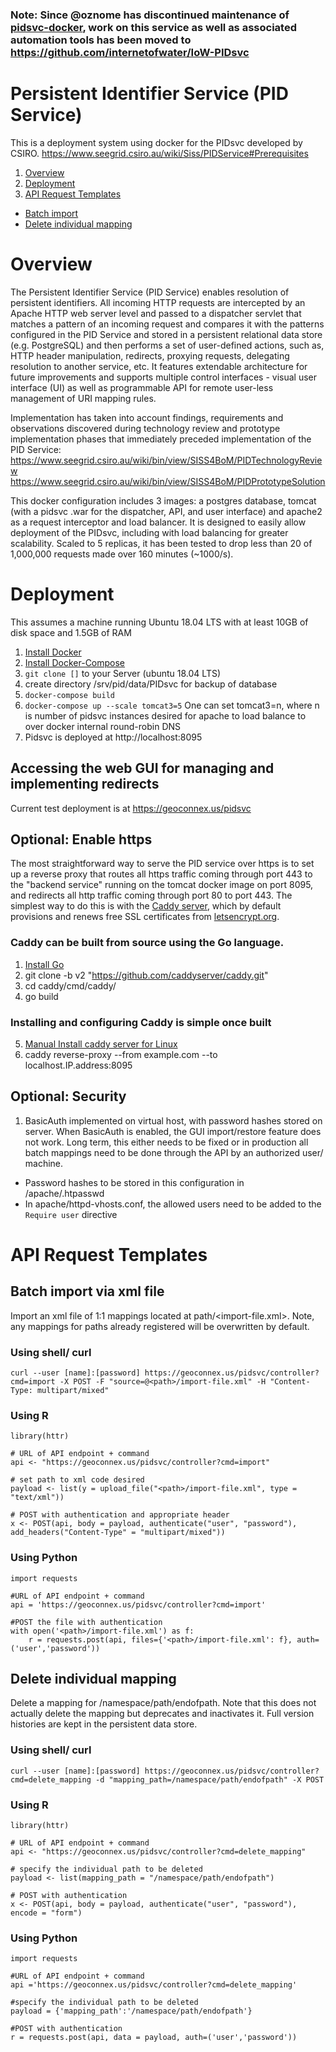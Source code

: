 ### Note: Since @oznome has discontinued maintenance of [pidsvc-docker](https://github.com/oznome/pidsvc-docker), work on this service as well as associated automation tools has been moved to https://github.com/internetofwater/IoW-PIDsvc

# Persistent Identifier Service (PID Service)
This is a deployment system using docker for the PIDsvc developed by CSIRO. https://www.seegrid.csiro.au/wiki/Siss/PIDService#Prerequisites

1. [Overview](#overview)
2. [Deployment](#deployment)
3. [API Request Templates](#api-request-templates)
* [Batch import](#batch-import-via-xml-file) 
* [Delete individual mapping](#delete-individual-mapping) 

# Overview
The Persistent Identifier Service (PID Service) enables resolution of persistent identifiers. All incoming HTTP requests are intercepted by an Apache HTTP web server level and passed to a dispatcher servlet that matches a pattern of an incoming request and compares it with the patterns configured in the PID Service and stored in a persistent relational data store (e.g. PostgreSQL) and then performs a set of user-defined actions, such as, HTTP header manipulation, redirects, proxying requests, delegating resolution to another service, etc. It features extendable architecture for future improvements and supports multiple control interfaces - visual user interface (UI) as well as programmable API for remote user-less management of URI mapping rules.

Implementation has taken into account findings, requirements and observations discovered during technology review and prototype implementation phases that immediately preceded implementation of the PID Service:
https://www.seegrid.csiro.au/wiki/bin/view/SISS4BoM/PIDTechnologyReview
https://www.seegrid.csiro.au/wiki/bin/view/SISS4BoM/PIDPrototypeSolution

This docker configuration includes 3 images: a postgres database, tomcat (with a pidsvc .war for the dispatcher, API, and user interface) and apache2 as a request interceptor and load balancer. It is designed to easily allow deployment of the PIDsvc, including with load balancing for greater scalability. Scaled to 5 replicas, it has been tested to drop less than 20 of 1,000,000 requests made over 160 minutes (~1000/s).


# Deployment
This assumes a machine running Ubuntu 18.04 LTS with at least 10GB of disk space and 1.5GB of RAM

1. [Install Docker](https://docs.docker.com/install/linux/docker-ce/ubuntu/)
2. [Install Docker-Compose](https://docs.docker.com/compose/install/)
3. ```git clone []``` to your Server (ubuntu 18.04 LTS)
4. create directory /srv/pid/data/PIDsvc for backup of database
4. ```docker-compose build```
5. ```docker-compose up --scale tomcat3=5``` One can set tomcat3=n, where n is number of pidsvc instances desired for apache to load balance to over docker internal round-robin DNS
6. Pidsvc is deployed at http://localhost:8095

## Accessing the web GUI for managing and implementing redirects
Current test deployment is at https://geoconnex.us/pidsvc


## Optional: Enable https

The most straightforward way to serve the PID service over https is to set up a reverse proxy that routes all https traffic coming through port 443 to the "backend service" running on the tomcat docker image on port 8095, and redirects all http traffic coming through port 80 to port 443. The simplest way to do this is with the [Caddy server](https://caddyserver.com/docs/), which by default provisions and renews free SSL certificates from [letsencrypt.org](https://letsencrypt.org).

### Caddy can be built from source using the Go language.

1. [Install Go](https://golang.org/doc/install)
2. git clone -b v2 "https://github.com/caddyserver/caddy.git"
3. cd caddy/cmd/caddy/
4. go build

### Installing and configuring Caddy is simple once built
5. [Manual Install caddy server for Linux](https://caddyserver.com/docs/install)
6. caddy reverse-proxy --from example.com --to localhost.IP.address:8095

## Optional: Security
1. BasicAuth implemented on virtual host, with password hashes stored on server. When BasicAuth is enabled, the GUI import/restore feature does not work. Long term, this either needs to be fixed or in production all batch mappings need to be done through the API by an authorized user/ machine.
  * Password hashes to be stored in this configuration in /apache/.htpasswd
  * In apache/httpd-vhosts.conf, the allowed users need to be added to the ```Require user``` directive

# API Request Templates

## Batch import via xml file
Import an xml file of 1:1 mappings located at path/<import-file.xml>. Note, any mappings for paths already registered will be overwritten by default.

### Using shell/ curl
```
curl --user [name]:[password] https://geoconnex.us/pidsvc/controller?cmd=import -X POST -F "source=@<path>/import-file.xml" -H "Content-Type: multipart/mixed" 
```

### Using R
```
library(httr)

# URL of API endpoint + command
api <- "https://geoconnex.us/pidsvc/controller?cmd=import"

# set path to xml code desired
payload <- list(y = upload_file("<path>/import-file.xml", type = "text/xml"))

# POST with authentication and appropriate header
x <- POST(api, body = payload, authenticate("user", "password"), add_headers("Content-Type" = "multipart/mixed"))
```

### Using Python
```
import requests

#URL of API endpoint + command
api = 'https://geoconnex.us/pidsvc/controller?cmd=import'

#POST the file with authentication
with open('<path>/import-file.xml') as f:
    r = requests.post(api, files={'<path>/import-file.xml': f}, auth=('user','password'))

```


## Delete individual mapping
Delete a mapping for /namespace/path/endofpath. Note that this does not actually delete the mapping but deprecates and inactivates it. Full version histories are kept in the persistent data store.

### Using shell/ curl
```
curl --user [name]:[password] https://geoconnex.us/pidsvc/controller?cmd=delete_mapping -d "mapping_path=/namespace/path/endofpath" -X POST
```

### Using R
```
library(httr)

# URL of API endpoint + command
api <- "https://geoconnex.us/pidsvc/controller?cmd=delete_mapping"

# specify the individual path to be deleted
payload <- list(mapping_path = "/namespace/path/endofpath")

# POST with authentication
x <- POST(api, body = payload, authenticate("user", "password"), encode = "form")
```

### Using Python
```
import requests

#URL of API endpoint + command
api ='https://geoconnex.us/pidsvc/controller?cmd=delete_mapping'

#specify the individual path to be deleted
payload = {'mapping_path':'/namespace/path/endofpath'}

#POST with authentication
r = requests.post(api, data = payload, auth=('user','password'))

```

